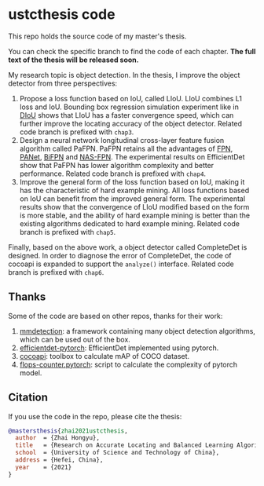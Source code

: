 # ustcthesis code

This repo holds the source code of my master's thesis.

You can check the specific branch to find the code of each chapter. **The full text of the thesis will be released soon.**

My research topic is object detection. In the thesis, I improve the object detector from three perspectives:

1. Propose a loss function based on IoU, called LIoU. LIoU combines L1 loss and IoU. Bounding box regression simulation experiment like in [DIoU](https://arxiv.org/abs/1911.08287) shows that LIoU has a faster convergence speed, which can further improve the locating accuracy of the object detector. Related code branch is prefixed with `chap3`.
2. Design a neural network longitudinal cross-layer feature fusion algorithm called PaFPN. PaFPN retains all the advantages of [FPN](https://arxiv.org/abs/1612.03144), [PANet](https://arxiv.org/abs/1803.01534), [BiFPN](https://arxiv.org/abs/1911.09070) and [NAS-FPN](https://arxiv.org/abs/1904.07392). The experimental results on EfficientDet show that PaFPN has lower algorithm complexity and better performance. Related code branch is prefixed with `chap4`.
3. Improve the general form of the loss function based on IoU, making it has the characteristic of hard example mining. All loss functions based on IoU can benefit from the improved general form. The experimental results show that the convergence of LIoU modified based on the form is more stable, and the ability of hard example mining is better than the existing algorithms dedicated to hard example mining. Related code branch is prefixed with `chap5`.

Finally, based on the above work, a object detector called CompleteDet is designed. In order to diagnose the error of CompleteDet, the code of cocoapi is expanded to support the `analyze()` interface. Related code branch is prefixed with `chap6`.

## Thanks

Some of the code are based on other repos, thanks for their work:

1. [mmdetection](https://github.com/open-mmlab/mmdetection): a framework containing many object detection algorithms, which can be used out of the box.
2. [efficientdet-pytorch](https://github.com/rwightman/efficientdet-pytorch): EfficientDet implemented using pytorch.
3. [cocoapi](https://github.com/cocodataset/cocoapi): toolbox to calculate mAP of COCO dataset.
4. [flops-counter.pytorch](https://github.com/sovrasov/flops-counter.pytorch): script to calculate the complexity of pytorch model.

## Citation

If you use the code in the repo, please cite the thesis:

```BibTeX
@mastersthesis{zhai2021ustcthesis,
  author  = {Zhai Hongyu},
  title   = {Research on Accurate Locating and Balanced Learning Algorithms in Object Detection},
  school  = {University of Science and Technology of China},
  address = {Hefei, China},
  year    = {2021}
}
```

